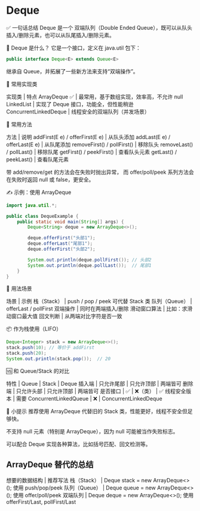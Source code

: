 # Deque

✅ 一句话总结
Deque 是一个 双端队列（Double Ended Queue），既可以从队头插入/删除元素，也可以从队尾插入/删除元素。

🧱 Deque 是什么？
它是一个接口，定义在 java.util 包下：

```java
public interface Deque<E> extends Queue<E>
```

继承自 Queue，并拓展了一些新方法来支持“双端操作”。

🚀 常用实现类

实现类 | 特点
ArrayDeque ✅ | 最常用，基于数组实现，效率高，不允许 null
LinkedList | 实现了 Deque 接口，功能全，但性能稍逊
ConcurrentLinkedDeque | 线程安全的双端队列（并发场景）

🧰 常用方法

方法 | 说明
addFirst(E e) / offerFirst(E e) | 从队头添加
addLast(E e) / offerLast(E e) | 从队尾添加
removeFirst() / pollFirst() | 移除队头
removeLast() / pollLast() | 移除队尾
getFirst() / peekFirst() | 查看队头元素
getLast() / peekLast() | 查看队尾元素

带 add/remove/get 的方法会在失败时抛出异常，
而 offer/poll/peek 系列方法会在失败时返回 null 或 false，更安全。

✍️ 示例：使用 ArrayDeque

```java
import java.util.*;

public class DequeExample {
    public static void main(String[] args) {
        Deque<String> deque = new ArrayDeque<>();

        deque.offerFirst("头部1");
        deque.offerLast("尾部1");
        deque.offerFirst("头部2");

        System.out.println(deque.pollFirst()); // 头部2
        System.out.println(deque.pollLast());  // 尾部1
    }
}
```

🎯 用法场景

场景 | 示例
栈（Stack） | push / pop / peek 可代替 Stack 类
队列（Queue） | offerLast / pollFirst
双端操作 | 同时在两端插入/删除
滑动窗口算法 | 比如：求滑动窗口最大值
回文判断 | 从两端对比字符是否一致

📦 作为栈使用（LIFO）

```java
Deque<Integer> stack = new ArrayDeque<>();
stack.push(10); // 等价于 addFirst
stack.push(20);
System.out.println(stack.pop());  // 20
```

🆚 和 Queue/Stack 的对比

特性 | Queue | Stack | Deque
插入端 | 只允许尾部 | 只允许顶部 | 两端皆可
删除端 | 只允许头部 | 只允许顶部 | 两端皆可
是否接口 | ✅ | ❌（类） | ✅
线程安全版本 | 需要 ConcurrentLinkedQueue | ❌ | ConcurrentLinkedDeque

🧠 小提示
推荐使用 ArrayDeque 代替旧的 Stack 类，性能更好，线程不安全但足够快。

不支持 null 元素（特别是 ArrayDeque），因为 null 可能被当作失败标志。

可以配合 Deque<Character> 实现各种算法，比如括号匹配、回文检测等。


## ArrayDeque 替代的总结

想要的数据结构 | 推荐写法
栈（Stack） | Deque<T> stack = new ArrayDeque<>(); 使用 push/pop/peek
队列（Queue） | Deque<T> queue = new ArrayDeque<>(); 使用 offer/poll/peek
双端队列 | Deque<T> deque = new ArrayDeque<>(); 使用 offerFirst/Last, pollFirst/Last







